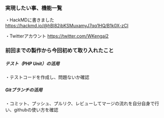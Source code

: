 ### 実現したい事、機能一覧
・HackMDに書きました
<a href="https://hackmd.io/@hBl82jbKSMuxamyJ7qq1HQ/B1k0X-zCI" target=_blank>https://hackmd.io/@hBl82jbKSMuxamyJ7qq1HQ/B1k0X-zCI</a>

・Twitterアカウント
https://twitter.com/WKengai2

### 前回までの製作から今回初めて取り入れたこと

##### テスト（PHP Unit）の活用
・テストコードを作成し、問題ないか確認

##### Gitブランチの活用
・コミット、プッシュ、プルリク、レビューしてマージの流れを自分自身で行い、githubの使い方を確認

